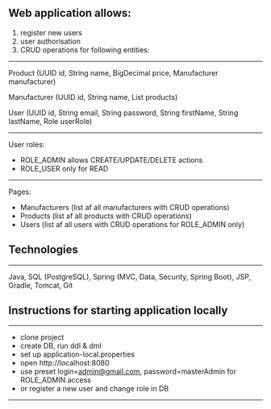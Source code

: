 
Web application allows:
-----------------------------------------

1. register new users
2. user authorisation
3. CRUD operations for following entities:
-----------------------------------------

Product (UUID id, String name, BigDecimal price, Manufacturer manufacturer)

Manufacturer (UUID id, String name, List<Product> products)

User (UUID id, String email, String password, String firstName, String lastName, Role userRole)

-----------------------------------------
User roles:
- ROLE_ADMIN allows CREATE/UPDATE/DELETE actions
- ROLE_USER only for READ
-----------------------------------------
Pages:

- Manufacturers (list af all manufacturers with CRUD operations)
- Products (list af all products with CRUD operations)
- Users (list af all users with CRUD operations for ROLE_ADMIN only)

Technologies
-----------------------------------------
-----------------------------------------
Java, SQL (PostgreSQL), Spring (MVC, Data, Security, Spring Boot), JSP, Gradle, Tomcat, Git

Instructions for starting application locally
-----------------------------------------
-----------------------------------------
- clone project
- create DB, run ddl & dml
- set up application-local.properties
- open http://localhost:8080
- use preset login=admin@gmail.com, password=masterAdmin for ROLE_ADMIN access 
- or register a new user and change role in DB
-----------------------------------------
